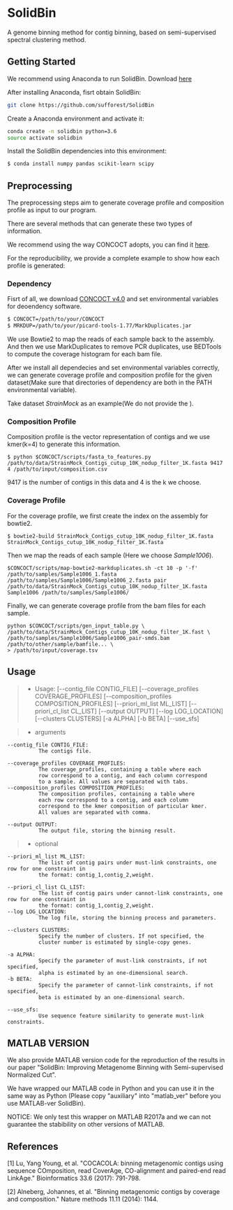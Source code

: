 # SolidBin
A genome binning method for contig binning, based on semi-supervised spectral clustering method.

## <a name="started"></a>Getting Started

We recommend using Anaconda to run SolidBin. Download [here](https://www.continuum.io/downloads)

After installing Anaconda, fisrt obtain SolidBin:

```sh
git clone https://github.com/sufforest/SolidBin
```
Create a Anaconda environment and activate it:

```sh
conda create -n solidbin python=3.6
source activate solidbin
```

Install the SolidBin dependencies into this environment:

```sh
$ conda install numpy pandas scikit-learn scipy
```

## <a name="preprocessing"></a>Preprocessing

The preprocessing steps aim to generate coverage profile and composition profile as input to our program.

There are several methods that can generate these two types of information.

We recommend using the way CONCOCT adopts, you can find it [here](https://github.com/BinPro/CONCOCT/). 

For the reproducibility, we provide a complete example to show how each profile is generated:

### Dependency

Fisrt of all, we download [CONCOCT v4.0](https://github.com/BinPro/CONCOCT/archive/0.4.0.zip) and set environmental variables for deoendency software.

```sh
$ CONCOCT=/path/to/your/CONCOCT
$ MRKDUP=/path/to/your/picard-tools-1.77/MarkDuplicates.jar

```

We use Bowtie2 to map the reads of each sample back to the assembly.
And then we use MarkDuplicates to remove PCR duplicates, use BEDTools to compute the coverage histogram for each bam file.

After we install all dependecies and set environmental variables correctly, we can generate coverage profile and composition profile for the given dataset(Make sure that directories of dependency are both in the PATH environmental variable).

Take dataset *StrainMock* as an example(We do not provide the ).


### Composition Profile

Composition profile is the vector representation of contigs and we use kmer(k=4) to generate this information.

```
$ python $CONCOCT/scripts/fasta_to_features.py /path/to/data/StrainMock_Contigs_cutup_10K_nodup_filter_1K.fasta 9417 4 /path/to/input/composition.csv
```
9417 is the number of contigs in this data and 4 is the k we choose.

### Coverage Profile
For the coverage profile, we first create the index on the assembly for bowtie2.

```
$ bowtie2-build StrainMock_Contigs_cutup_10K_nodup_filter_1K.fasta StrainMock_Contigs_cutup_10K_nodup_filter_1K.fasta
```
Then we map the reads of each sample (Here we choose *Sample1006*).

```
$CONCOCT/scripts/map-bowtie2-markduplicates.sh -ct 10 -p '-f' /path/to/samples/Sample1006_1.fasta /path/to/samples/Sample1006/Sample1006_2.fasta pair /path/to/data/StrainMock_Contigs_cutup_10K_nodup_filter_1K.fasta Sample1006 /path/to/samples/Sample1006/
```

Finally, we can generate coverage profile from the bam files for each sample.

```
python $CONCOCT/scripts/gen_input_table.py \
/path/to/data/StrainMock_Contigs_cutup_10K_nodup_filter_1K.fast \
/path/to/samples/Sample1006/Sample1006_pair-smds.bam /path/to/other/sample/bamfile... \
> /path/to/input/coverage.tsv
```



## <a name="usage"></a>Usage


> - Usage:         [--contig_file CONTIG_FILE]
                   [--coverage_profiles COVERAGE_PROFILES]
                   [--composition_profiles COMPOSITION_PROFILES]
                   [--priori_ml_list ML_LIST] 
                   [--priori_cl_list CL_LIST] 
                   [--output OUTPUT]
                   [--log LOG_LOCATION]
                   [--clusters CLUSTERS]
                   [-a ALPHA]
                   [-b BETA]
                   [--use_sfs]

> - arguments
				
  	--contig_file CONTIG_FILE: 
              The contigs file.
	
  	--coverage_profiles COVERAGE_PROFILES: 
              The coverage_profiles, containing a table where each
              row correspond to a contig, and each column correspond
              to a sample. All values are separated with tabs.
  	--composition_profiles COMPOSITION_PROFILES: 
              The composition profiles, containing a table where
              each row correspond to a contig, and each column
              correspond to the kmer composition of particular kmer.
              All values are separated with comma.
	
  	--output OUTPUT:
              The output file, storing the binning result.
  
> - optional

  	--priori_ml_list ML_LIST:
              The list of contig pairs under must-link constraints, one row for one constraint in
              the format: contig_1,contig_2,weight.
                        
  	--priori_cl_list CL_LIST:
              The list of contig pairs under cannot-link constraints, one row for one constraint in
              the format: contig_1,contig_2,weight.
    --log LOG_LOCATION:
              The log file, storing the binning process and parameters.
    
    --clusters CLUSTERS: 
              Specify the number of clusters. If not specified, the
              cluster number is estimated by single-copy genes.
                        
    -a ALPHA:
              Specify the parameter of must-link constraints, if not specified, 
              alpha is estimated by an one-dimensional search.
    -b BETA:
              Specify the parameter of cannot-link constraints, if not specified, 
              beta is estimated by an one-dimensional search.
                  
    --use_sfs:
              Use sequence feature similarity to generate must-link constraints.


## <a name="preprocessing"></a>MATLAB VERSION
We also provide MATLAB version code for the reproduction of the results in our paper "SolidBin: Improving Metagenome Binning with Semi-supervised Normalized Cut".

We have wrapped our MATLAB code in Python and you can use it in the same way as Python (Please copy "auxiliary" into "matlab_ver" before you use MATLAB-ver SolidBin).

NOTICE: We only test this wrapper on MATLAB R2017a and we can not guarantee the stabibility on other versions of MATLAB.



## <a name="preprocessing"></a>References

[1] Lu, Yang Young, et al. "COCACOLA: binning metagenomic contigs using sequence COmposition, read CoverAge, CO-alignment and paired-end read LinkAge." Bioinformatics 33.6 (2017): 791-798.

[2] Alneberg, Johannes, et al. "Binning metagenomic contigs by coverage and composition." Nature methods 11.11 (2014): 1144.             





